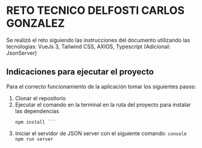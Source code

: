 # RETO TECNICO DELFOSTI CARLOS GONZALEZ

Se realizó el reto siguiendo las instrucciones del documento utilizando las tecnologias: VueJs 3, Tailwind CSS, AXIOS, Typescript (Adicional: JsonServer)
## Indicaciones para ejecutar el proyecto

Para el correcto funcionamiento de la aplicación tomar los siguientes pasos:

1. Clonar el repositorio
2. Ejecutar el comando en la terminal en la ruta del proyecto para instalar las dependencias
     ```console
   npm install ```
4. Iniciar el servidor de JSON server con el siguiente comando:
     ```console npm run server ```
   
